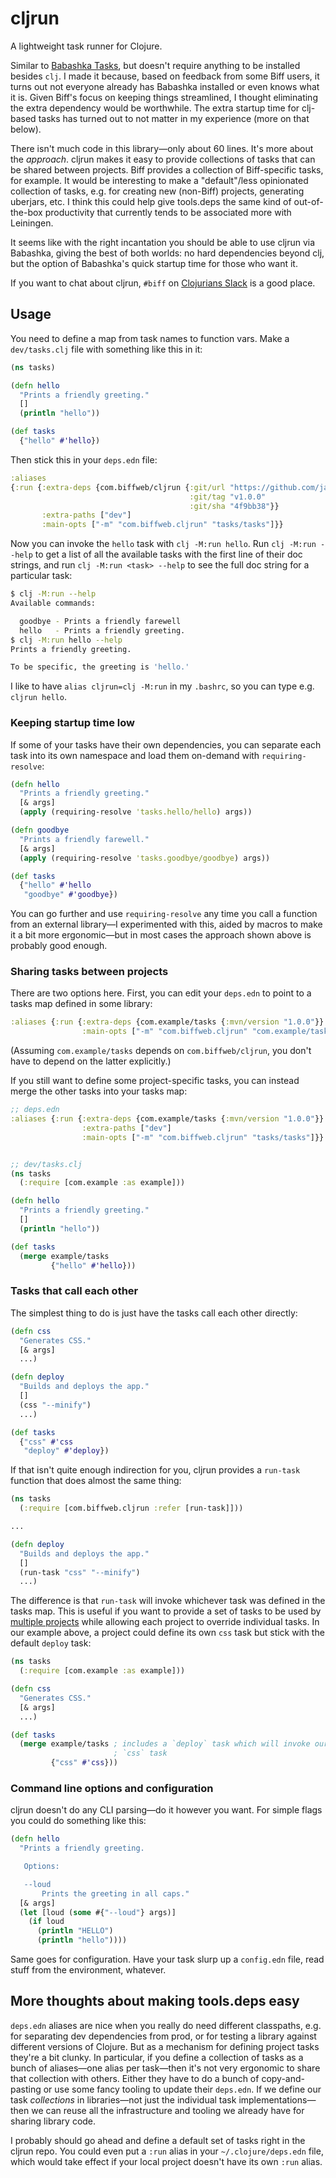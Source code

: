 # cljrun

A lightweight task runner for Clojure.

Similar to [Babashka Tasks](https://book.babashka.org/#tasks), but doesn't require
anything to be installed besides `clj`. I made it because, based on feedback from some
Biff users, it turns out not everyone already has Babashka installed or even knows what it
is. Given Biff's focus on keeping things streamlined, I thought eliminating the extra
dependency would be worthwhile. The extra startup time for clj-based tasks has turned out
to not matter in my experience (more on that below).

There isn't much code in this library&mdash;only about 60 lines. It's more about the
*approach*. cljrun makes it easy to provide collections of tasks that can be shared
between projects. Biff provides a collection of Biff-specific tasks, for example. It would
be interesting to make a "default"/less opinionated collection of tasks, e.g. for creating
new (non-Biff) projects, generating uberjars, etc. I think this could help give tools.deps
the same kind of out-of-the-box productivity that currently tends to be associated more
with Leiningen.

It seems like with the right incantation you should be able to use cljrun via Babashka,
giving the best of both worlds: no hard dependencies beyond clj, but the option of
Babashka's quick startup time for those who want it.

If you want to chat about cljrun, `#biff` on [Clojurians Slack](http://clojurians.net) is
a good place.

## Usage

You need to define a map from task names to function vars. Make a `dev/tasks.clj` file
with something like this in it:

```clojure
(ns tasks)

(defn hello
  "Prints a friendly greeting."
  []
  (println "hello"))

(def tasks
  {"hello" #'hello})
```

Then stick this in your `deps.edn` file:

```clojure
:aliases
{:run {:extra-deps {com.biffweb/cljrun {:git/url "https://github.com/jacobobryant/cljrun"
                                        :git/tag "v1.0.0"
                                        :git/sha "4f9bb38"}}
       :extra-paths ["dev"]
       :main-opts ["-m" "com.biffweb.cljrun" "tasks/tasks"]}}
```

Now you can invoke the `hello` task with `clj -M:run hello`. Run `clj -M:run --help` to
get a list of all the available tasks with the first line of their doc strings, and run
`clj -M:run <task> --help` to see the full doc string for a particular task:

```bash
$ clj -M:run --help
Available commands:

  goodbye - Prints a friendly farewell
  hello   - Prints a friendly greeting.
$ clj -M:run hello --help
Prints a friendly greeting.

To be specific, the greeting is 'hello.'
```

I like to have `alias cljrun=clj -M:run` in my `.bashrc`, so you can type e.g. `cljrun
hello`.

### Keeping startup time low

If some of your tasks have their own dependencies, you can separate each task into its own
namespace and load them on-demand with `requiring-resolve`:

```clojure
(defn hello
  "Prints a friendly greeting."
  [& args]
  (apply (requiring-resolve 'tasks.hello/hello) args))

(defn goodbye
  "Prints a friendly farewell."
  [& args]
  (apply (requiring-resolve 'tasks.goodbye/goodbye) args))

(def tasks
  {"hello" #'hello
   "goodbye" #'goodbye})
```

You can go further and use `requiring-resolve` any time you call a function from an
external library&mdash;I experimented with this, aided by macros to make it a bit more
ergonomic&mdash;but in most cases the approach shown above is probably good enough.

### Sharing tasks between projects

There are two options here. First, you can edit your `deps.edn` to point to a tasks map
defined in some library:

```clojure
:aliases {:run {:extra-deps {com.example/tasks {:mvn/version "1.0.0"}}
                :main-opts ["-m" "com.biffweb.cljrun" "com.example/tasks"]}}
```

(Assuming `com.example/tasks` depends on `com.biffweb/cljrun`, you don't have to depend on
the latter explicitly.)

If you still want to define some project-specific tasks, you can instead merge the other
tasks into your tasks map:

```clojure
;; deps.edn
:aliases {:run {:extra-deps {com.example/tasks {:mvn/version "1.0.0"}}
                :extra-paths ["dev"]
                :main-opts ["-m" "com.biffweb.cljrun" "tasks/tasks"]}}


;; dev/tasks.clj
(ns tasks
  (:require [com.example :as example]))

(defn hello
  "Prints a friendly greeting."
  []
  (println "hello"))

(def tasks
  (merge example/tasks
         {"hello" #'hello}))
```

### Tasks that call each other

The simplest thing to do is just have the tasks call each other directly:

```clojure
(defn css
  "Generates CSS."
  [& args]
  ...)

(defn deploy
  "Builds and deploys the app."
  []
  (css "--minify")
  ...)

(def tasks
  {"css" #'css
   "deploy" #'deploy})
```

If that isn't quite enough indirection for you, cljrun provides a `run-task` function that
does almost the same thing:

```clojure
(ns tasks
  (:require [com.biffweb.cljrun :refer [run-task]]))

...

(defn deploy
  "Builds and deploys the app."
  []
  (run-task "css" "--minify")
  ...)
```

The difference is that `run-task` will invoke whichever task was defined in the tasks map.
This is useful if you want to provide a set of tasks to be used by [multiple
projects](#sharing-tasks-between-projects) while allowing each project to override
individual tasks. In our example above, a project could define its own `css` task but
stick with the default `deploy` task:

```clojure
(ns tasks
  (:require [com.example :as example]))

(defn css
  "Generates CSS."
  [& args]
  ...)

(def tasks
  (merge example/tasks ; includes a `deploy` task which will invoke our custom
                       ; `css` task
         {"css" #'css}))
```

### Command line options and configuration

cljrun doesn't do any CLI parsing&mdash;do it however you want. For simple flags you could
do something like this:

```clojure
(defn hello
  "Prints a friendly greeting.

   Options:

   --loud
       Prints the greeting in all caps."
  [& args]
  (let [loud (some #{"--loud"} args)]
    (if loud
      (println "HELLO")
      (println "hello"))))
```

Same goes for configuration. Have your task slurp up a `config.edn` file, read stuff from
the environment, whatever.

## More thoughts about making tools.deps easy

`deps.edn` aliases are nice when you really do need different classpaths, e.g. for
separating dev dependencies from prod, or for testing a library against different versions
of Clojure. But as a mechanism for defining project tasks they're a bit clunky. In
particular, if you define a collection of tasks as a bunch of aliases&mdash;one alias per
task&mdash;then it's not very ergonomic to share that collection with others. Either they have
to do a bunch of copy-and-pasting or use some fancy tooling to update their `deps.edn`. If
we define our task *collections* in libraries&mdash;not just the individual task
implementations&mdash;then we can reuse all the infrastructure and tooling we already have for
sharing library code.

I probably should go ahead and define a default set of tasks right in the cljrun repo. You
could even put a `:run` alias in your `~/.clojure/deps.edn` file, which would take effect
if your local project doesn't have its own `:run` alias.
